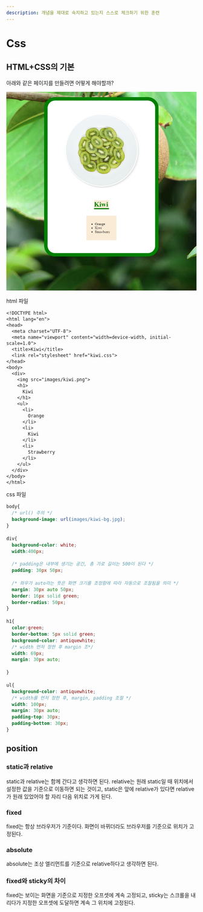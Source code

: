 ```yaml
---
description: 개념을 제대로 숙지하고 있는지 스스로 체크하기 위한 훈련
---
```


# Css

## HTML+CSS의 기본

아래와 같은 페이지를 만들려면 어떻게 해야할까?

![&#xD3EC;&#xC778;&#xD2B8;&#xB294; &#xB808;&#xC774;&#xC544;&#xC6C3;!](.gitbook/assets/368.png)

html 파일

```markup
<!DOCTYPE html>
<html lang="en">
<head>
  <meta charset="UTF-8">
  <meta name="viewport" content="width=device-width, initial-scale=1.0">
  <title>Kiwi</title>
  <link rel="stylesheet" href="kiwi.css">
</head>
<body>
  <div>
    <img src="images/kiwi.png">
    <h1>
      Kiwi
    </h1>
    <ul>
      <li>
        Orange
      </li>
      <li>
        Kiwi
      </li>
      <li>
        Strawberry
      </li>
    </ul>
  </div>
</body>
</html>
```

css 파일

```css
body{
  /* url() 주의 */
  background-image: url(images/kiwi-bg.jpg);
}

div{
  background-color: white;
  width:400px;
  
  /* padding은 내부에 생기는 공간, 총 가로 길이는 500이 된다 */
  padding: 30px 50px;

  /* 좌우가 auto라는 뜻은 화면 크기를 조정함에 따라 자동으로 조절됨을 의미 */
  margin: 30px auto 50px;
  border: 16px solid green;
  border-radius: 50px;
}

h1{
  color:green;
  border-bottom: 5px solid green;
  background-color: antiquewhite;
  /* width 먼저 정한 후 margin 조*/
  width: 69px;
  margin: 30px auto;

}

ul{
  background-color: antiquewhite;
  /* width를 먼저 정한 후, margin, padding 조절 */
  width: 100px;
  margin: 30px auto;
  padding-top: 30px;
  padding-bottom: 30px;
}

```

## position

### static과 relative

static과 relative는 함께 간다고 생각하면 된다. relative는 원래 static일 때 위치에서 설정한 값을 기준으로 이동하면 되는 것이고, static은 앞에 relative가 있다면 relative가 원래 있었어야 할 자리 다음 위치로 가게 된다.  

### fixed

fixed는 항상 브라우저가 기준이다. 화면이 바뀌더라도 브라우저를 기준으로 위치가 고정된다.

### absolute

absolute는 조상 엘리먼트를 기준으로 relative하다고 생각하면 된다. 

### fixed와 sticky의 차이

fixed는 보이는 화면을 기준으로 지정한 오프셋에 계속 고정되고, sticky는 스크롤을 내리다가 지정한 오프셋에 도달하면 계속 그 위치에 고정된다.  





